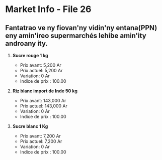 # Market Info - File 26

## Fantatrao ve ny fiovan'ny vidin'ny entana(PPN) eny amin'ireo supermarchés lehibe amin'ity androany ity.

1. **Sucre rouge 1 kg**
   - Prix avant: 5,200 Ar
   - Prix actuel: 5,200 Ar
   - Variation: 0 Ar
   - Indice de prix : 100.00

2. **Riz blanc import de Inde 50 kg**
   - Prix avant: 143,000 Ar
   - Prix actuel: 143,000 Ar
   - Variation: 0 Ar
   - Indice de prix : 100.00

3. **Sucre blanc 1 Kg**
   - Prix avant: 7,200 Ar
   - Prix actuel: 7,200 Ar
   - Variation: 0 Ar
   - Indice de prix : 100.00

